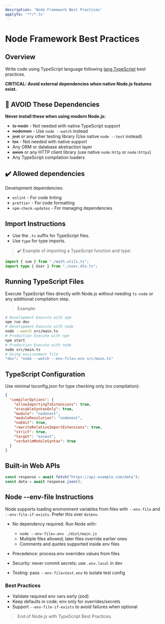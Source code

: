 ```yaml
---
description: 'Node Framework Best Practices'
applyTo: '**/*.ts'
---
```


# Node Framework Best Practices

## Overview

Write code using TypeScript language following [lang TypeScript](lng_typescript.instructions.md) best practices.

**CRITICAL: Avoid external dependencies when native Node.js features exist.**

## 🚫 AVOID These Dependencies

**Never install these when using modern Node.js:**

- ~~ts-node~~ - Not needed with native TypeScript support
- ~~nodemon~~ - Use `node --watch` instead
- ~~jest~~ or any other testing library (Use native `node --test` instead)
- ~~tsx~~ - Not needed with native support
- Any ORM or database abstraction layer
- ~~axios~~ or any HTTP client library (use native `node:http` or `node:https`)
- Any TypeScript compilation loaders

## ✔️ Allowed dependencies

Development dependencies:

- `eslint` - For code linting
- `prettier` - For code formatting
- `npm-check-updates` - For managing dependencies

## Import Instructions

- Use the `.ts` suffix for TypeScript files.
- Use `type` for type imports.

> ✔️ Example of importing a TypeScript function and type:

```ts
import { sum } from "./math.utils.ts";
import type { User } from "./user.dto.ts";
```

## Running TypeScript Files

Execute TypeScript files directly with Node.js without needing `ts-node` or any additional compilation step.

> Example:

```bash
# Development Execute with npm
npm run dev
# Development Execute with node
node --watch src/main.ts
# Production Execute with npm
npm start
# Production Execute with node
node src/main.ts
# Using environment file
"dev": "node --watch --env-file=.env src/main.ts"
```

## TypeScript Configuration

Use minimal tsconfig.json for type checking only (no compilation):

```json
{
  "compilerOptions": {
    "allowImportingTsExtensions": true,
    "erasableSyntaxOnly": true,
    "module": "nodenext",
    "moduleResolution": "nodenext",
    "noEmit": true,
    "rewriteRelativeImportExtensions": true,
    "strict": true,
    "target": "esnext",
    "verbatimModuleSyntax": true
  }
}
```

## Built-in Web APIs

```js
const response = await fetch("https://api.example.com/data");
const data = await response.json();
```

## Node --env-file Instructions

Node supports loading environment variables from files with `--env-file` and `--env-file-if-exists`. Prefer this over `dotenv`.

- No dependency required. Run Node with:
  - `node --env-file=.env ./dist/main.js`
  - Multiple files allowed; later files override earlier ones
  - Comments and quotes supported inside env files

- Precedence: process.env overrides values from files
- Security: never commit secrets; use `.env.local` in dev
- Testing: pass `--env-file=test.env` to isolate test config

### Best Practices

- Validate required env vars early (zod)
- Keep defaults in code; env only for overrides/secrets
- Support `--env-file-if-exists` to avoid failures when optional

> End of Node.js with TypeScript Best Practices.
